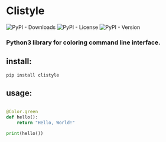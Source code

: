 # Clistyle

![PyPI - Downloads](https://img.shields.io/pypi/dm/clistyle)
![PyPI - License](https://img.shields.io/pypi/l/clistyle)
![PyPI - Version](https://img.shields.io/pypi/v/clistyle)


### Python3 library for coloring command line interface.

## install:

    pip install clistyle

## usage:

```python

@Color.green
def hello():
    return "Hello, World!"

print(hello())

```

